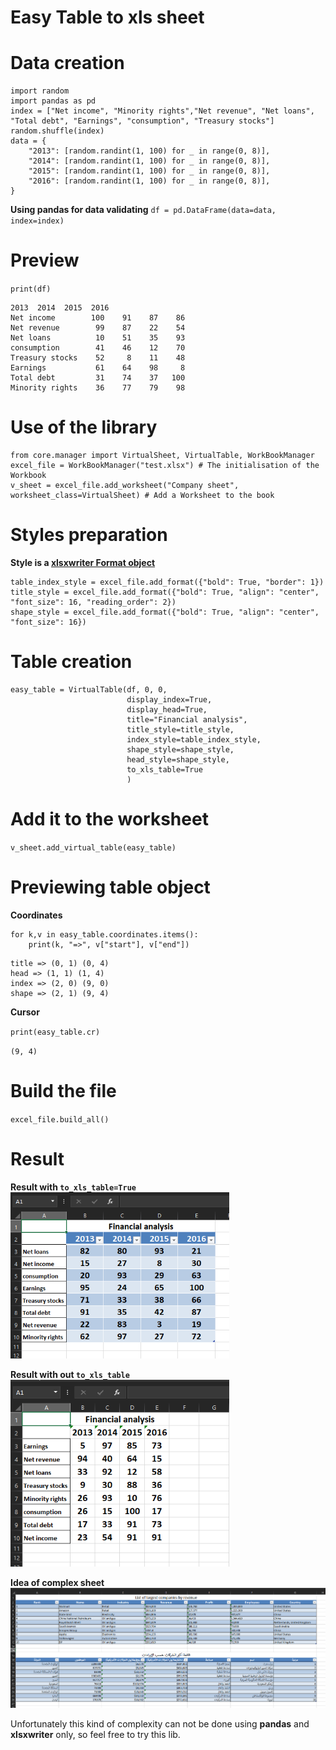 # Easy Table to xls sheet

# Data creation
```
import random 
import pandas as pd
index = ["Net income", "Minority rights","Net revenue", "Net loans", "Total debt", "Earnings", "consumption", "Treasury stocks"]
random.shuffle(index)
data = {
    "2013": [random.randint(1, 100) for _ in range(0, 8)],
    "2014": [random.randint(1, 100) for _ in range(0, 8)],
    "2015": [random.randint(1, 100) for _ in range(0, 8)],
    "2016": [random.randint(1, 100) for _ in range(0, 8)],
}
```

**Using pandas for data validating**
`df = pd.DataFrame(data=data, index=index)`

# Preview
`print(df)`
```
2013  2014  2015  2016
Net income        100    91    87    86
Net revenue        99    87    22    54
Net loans          10    51    35    93
consumption        41    46    12    70
Treasury stocks    52     8    11    48
Earnings           61    64    98     8
Total debt         31    74    37   100
Minority rights    36    77    79    98
```
# Use of the library

```
from core.manager import VirtualSheet, VirtualTable, WorkBookManager
excel_file = WorkBookManager("test.xlsx") # The initialisation of the Workbook 
v_sheet = excel_file.add_worksheet("Company sheet", worksheet_class=VirtualSheet) # Add a Worksheet to the book
```
# Styles preparation
**Style is a <a href="https://xlsxwriter.readthedocs.io/format.html"> xlsxwriter Format object </a>**
```
table_index_style = excel_file.add_format({"bold": True, "border": 1})
title_style = excel_file.add_format({"bold": True, "align": "center", "font_size": 16, "reading_order": 2})
shape_style = excel_file.add_format({"bold": True, "align": "center", "font_size": 16})
```
# Table creation
```
easy_table = VirtualTable(df, 0, 0,
                          display_index=True,
                          display_head=True,
                          title="Financial analysis",
                          title_style=title_style,
                          index_style=table_index_style,
                          shape_style=shape_style,
                          head_style=shape_style,
                          to_xls_table=True
                          )
```
# Add it to the worksheet
`v_sheet.add_virtual_table(easy_table)`

# Previewing table object
**Coordinates**<br>
```
for k,v in easy_table.coordinates.items():
    print(k, "=>", v["start"], v["end"])
``` 
```
title => (0, 1) (0, 4)
head => (1, 1) (1, 4)
index => (2, 0) (9, 0)
shape => (2, 1) (9, 4)
```
**Cursor**

`print(easy_table.cr)`

`(9, 4)`

# Build the file
`
excel_file.build_all()
`
# Result
**Result with `to_xls_table=True`** <br>
<img src="https://github.com/bguernouti/easy_table_to_excel/blob/master/to_xls_table.png" width="350" alt="to_xls_table enabled" />

**Result with out `to_xls_table`**<br>
<img src="https://github.com/bguernouti/easy_table_to_excel/blob/master/simple.png" width="350" alt="to_xls_table disabled" />

**Idea of complex sheet**<br>
<img src="https://github.com/bguernouti/easy_table_to_excel/blob/master/complex.png" alt="to_xls_table disabled" />

Unfortunately this kind of complexity can not be done using **pandas** and **xlsxwriter** only, so feel free to try this lib.
